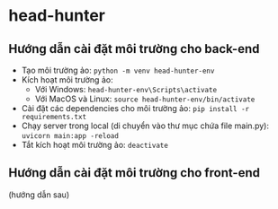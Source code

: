# head-hunter
## Hướng dẫn cài đặt môi trường cho back-end
- Tạo môi trường ảo: ```python -m venv head-hunter-env```
- Kích hoạt môi trường ảo:
  + Với Windows: ```head-hunter-env\Scripts\activate```
  + Với MacOS và Linux: ```source head-hunter-env/bin/activate```
- Cài đặt các dependencies cho môi trường ảo: ```pip install -r requirements.txt```
- Chạy server trong local (di chuyển vào thư mục chứa file main.py): ```uvicorn main:app -reload```
- Tắt kích hoạt môi trường ảo: ```deactivate```
## Hướng dẫn cài đặt môi trường cho front-end
(hướng dẫn sau)
